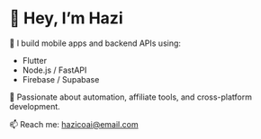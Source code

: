 # 👋 Hey, I’m Hazi

🚀 I build mobile apps and backend APIs using:
- Flutter
- Node.js / FastAPI
- Firebase / Supabase

🧠 Passionate about automation, affiliate tools, and cross-platform development.

📫 Reach me: hazicoai@email.com
